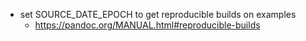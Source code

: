 - set SOURCE_DATE_EPOCH to get reproducible builds on examples
    - https://pandoc.org/MANUAL.html#reproducible-builds
